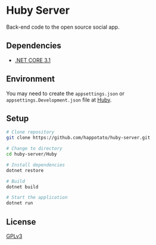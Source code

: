 # Huby Server

Back-end code to the open source social app.

## Dependencies

- [.NET CORE 3.1](https://dotnet.microsoft.com/download/dotnet-core/3.1)

## Environment

You may need to create the `appsettings.json` or `appsettings.Development.json` file at [Huby](Huby).

## Setup

```bash
# Clone repository
git clone https://github.com/happotato/huby-server.git

# Change to directory
cd huby-server/Huby

# Install dependencies
dotnet restore

# Build
dotnet build

# Start the application
dotnet run
```

## License

[GPLv3](LICENSE.txt)
